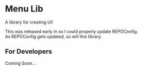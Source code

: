 # Menu Lib
A library for creating UI!

This was released early in so I could properly update REPOConfig.  
As REPOConfig gets updated, so will this library.

## For Developers
Coming Soon...
